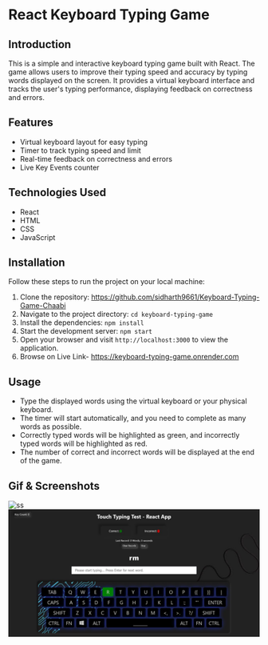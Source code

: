 # React Keyboard Typing Game

## Introduction
This is a simple and interactive keyboard typing game built with React. The game allows users to improve their typing speed and accuracy by typing words displayed on the screen. It provides a virtual keyboard interface and tracks the user's typing performance, displaying feedback on correctness and errors.

## Features
- Virtual keyboard layout for easy typing
- Timer to track typing speed and limit
- Real-time feedback on correctness and errors
- Live Key Events counter

## Technologies Used
- React
- HTML
- CSS
- JavaScript

## Installation
Follow these steps to run the project on your local machine:

1. Clone the repository: https://github.com/sidharth9661/Keyboard-Typing-Game-Chaabi
2. Navigate to the project directory: `cd keyboard-typing-game`
3. Install the dependencies: `npm install`
4. Start the development server: `npm start`
5. Open your browser and visit `http://localhost:3000` to view the application.
6. Browse on Live Link- https://keyboard-typing-game.onrender.com

## Usage
- Type the displayed words using the virtual keyboard or your physical keyboard.
- The timer will start automatically, and you need to complete as many words as possible.
- Correctly typed words will be highlighted as green, and incorrectly typed words will be highlighted as red.
- The number of correct and incorrect words will be displayed at the end of the game.

## Gif & Screenshots 
<img src="https://github.com/sidharth9661/Keyboard-Typing-Game-Chaabi/blob/master/public/Gif.gif" alt="ss">
<img src="https://github.com/sidharth9661/Keyboard-Typing-Game-Chaabi/blob/master/public/Keyoard%20typing%20game.jpeg" alt="ss">